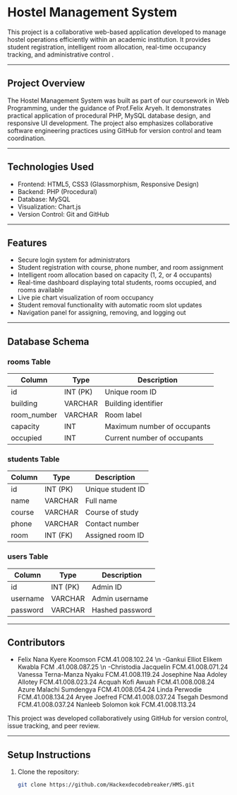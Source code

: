 # Hostel Management System

This project is a collaborative web-based application developed to manage hostel operations efficiently within an academic institution. It provides  student registration, intelligent room allocation, real-time occupancy tracking, and administrative control .

---

## Project Overview

The Hostel Management System was built as part of our coursework in Web Programming, under the guidance of Prof.Felix Aryeh. It demonstrates practical application of procedural PHP, MySQL database design, and responsive UI development. The project also emphasizes collaborative software engineering practices using GitHub for version control and team coordination.

---

## Technologies Used

- Frontend: HTML5, CSS3 (Glassmorphism, Responsive Design)
- Backend: PHP (Procedural)
- Database: MySQL
- Visualization: Chart.js
- Version Control: Git and GitHub

---

## Features

- Secure login system for administrators
- Student registration with course, phone number, and room assignment
- Intelligent room allocation based on capacity (1, 2, or 4 occupants)
- Real-time dashboard displaying total students, rooms occupied, and rooms available
- Live pie chart visualization of room occupancy
- Student removal functionality with automatic room slot updates
- Navigation panel for assigning, removing, and logging out

---

## Database Schema

### rooms Table

| Column       | Type     | Description                    |
|--------------|----------|--------------------------------|
| id           | INT (PK) | Unique room ID                 |
| building     | VARCHAR  | Building identifier |
| room_number  | VARCHAR  | Room label     |
| capacity     | INT      | Maximum number of occupants    |
| occupied     | INT      | Current number of occupants    |

### students Table

| Column   | Type     | Description                  |
|----------|----------|------------------------------|
| id       | INT (PK) | Unique student ID            |
| name     | VARCHAR  | Full name                    |
| course   | VARCHAR  | Course of study              |
| phone    | VARCHAR  | Contact number               |
| room     | INT (FK) | Assigned room ID             |

### users Table

| Column   | Type     | Description                  |
|----------|----------|------------------------------|
| id       | INT (PK) | Admin ID                     |
| username | VARCHAR  | Admin username               |
| password | VARCHAR  | Hashed password              |

---

## Contributors

- Felix Nana Kyere Koomson  FCM.41.008.102.24 \n
-Gankui Elliot Elikem Kwabla  FCM .41.008.087.25 \n
-Christodia Jacquelin    FCM.41.008.071.24
Vanessa Terna-Manza Nyaku   FCM.41.008.119.24 
Josephine Naa Adoley Allotey   FCM.41.008.023.24
Acquah Kofi Awuah  FCM.41.008.008.24
Azure Malachi Sumdengya   FCM.41.008.054.24
Linda Perwodie    FCM.41.008.134.24
Aryee Joefred    FCM.41.008.037.24
Tsegah Desmond FCM.41.008.037.24
Nanleeb Solomon kok   FCM.41.008.113.24

This project was developed collaboratively using GitHub for version control, issue tracking, and peer review.

---

## Setup Instructions

1. Clone the repository:
   ```bash
   git clone https://github.com/Hackexdecodebreaker/HMS.git

